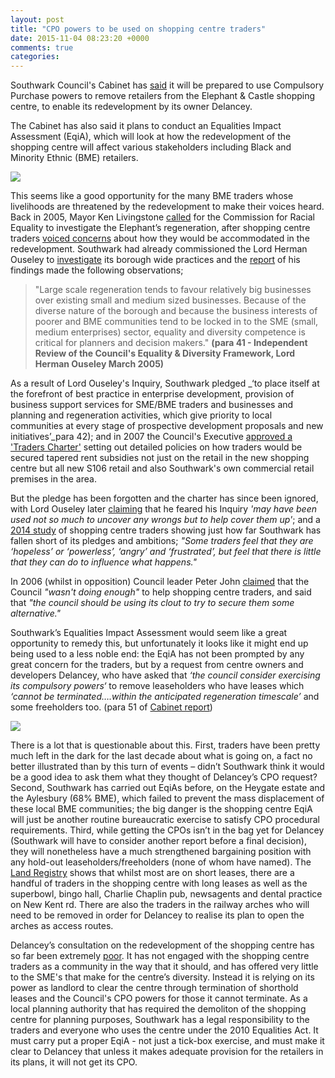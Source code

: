 ```yaml
---
layout: post
title: "CPO powers to be used on shopping centre traders"
date: 2015-11-04 08:23:20 +0000
comments: true
categories: 
---
```


Southwark Council's Cabinet has [said](http://moderngov.southwark.gov.uk/documents/s57189/Report%20Elephant%20and%20castle.pdf) it will be prepared to use Compulsory Purchase powers to remove retailers from the Elephant & Castle shopping centre, to enable its redevelopment by its owner Delancey.

The Cabinet has also said it plans to conduct an Equalities Impact Assessment (EqiA), which will look at how the redevelopment of the shopping centre will affect various stakeholders including Black and Minority Ethnic (BME) retailers.  

![](http://heygatewashome.org/img/bbc_ouseley.png)

This seems like a good opportunity for the many BME traders whose livelihoods are threatened by the redevelopment to make their voices heard. Back in 2005, Mayor Ken Livingstone [called](http://www.theguardian.com/society/2005/dec/15/regeneration.communities) for the Commission for Racial Equality to investigate the Elephant’s regeneration, after shopping centre traders [voiced concerns](http://www.london-se1.co.uk/news/view/1906) about how they would be accommodated in the redevelopment.  Southwark had already commissioned the Lord Herman Ouseley to [investigate](http://heygate.github.io/img/ouseley_report.pdf) its borough wide practices and the [report](http://moderngov.southwark.gov.uk/Data/Council%20Assembly/20050324/Agenda/2%20-%20Independent%20Review%20ofthe%20Council's%20Equality%20and%20Diversity%20Framework%20by%20Lord%20HermanOuseley%20-%20appendix%201.pdf) of his findings made the following observations;


>"Large scale regeneration tends to favour relatively big businesses over existing small and medium sized businesses. Because of the diverse nature of the borough and because the business interests of poorer and BME communities tend to be locked in to the SME (small, medium enterprises) sector, equality and diversity competence is critical for planners and decision makers." __(para 41 - Independent Review of the Council's Equality & Diversity Framework, Lord Herman Ouseley March 2005)__

As a result of Lord Ouseley's Inquiry, Southwark pledged _‘to place itself at the forefront of best practice in enterprise development, provision of business support services for SME/BME traders and businesses and planning and regeneration activities, which give priority to local communities at every stage of prospective development proposals and new initiatives’_para 42); and in 2007 the Council's Executive [approved a 'Traders Charter'](http://moderngov.southwark.gov.uk/Data/Overview%20&%20Scrutiny%20Committee/20070709/Agenda/Traders%20proposedcharter.pdf) setting out detailed policies on how traders would be secured tapered rent subsidies not just on the retail in the new shopping centre but all new S106 retail and also Southwark's own commercial retail premises in the area. 

But the pledge has been forgotten and the charter has since been ignored, with Lord Ouseley later [claiming](http://heygate.github.io/img/EveningStandard23June2005.pdf) that he feared his Inquiry _'may have been used not so much to uncover any wrongs but to help cover them up'_; and a [2014 study](http://tradingplaces-elephant.tumblr.com/) of shopping centre traders showing just how far Southwark has fallen short of its pledges and ambitions;
_"Some traders feel that they are ‘hopeless’ or ‘powerless’, ‘angry’ and ‘frustrated’, but feel that there is little that they can do to influence what happens."_

In 2006 (whilst in opposition) Council leader Peter John [claimed](http://www.london-se1.co.uk/news/view/2122) that the Council _"wasn't doing enough"_ to help shopping centre traders, and said that _"the council should be using its clout to try to secure them some alternative."_

Southwark’s Equalities Impact Assessment would seem like a great opportunity to remedy this, but unfortunately it looks like it might end up being used to a less noble end: the EqiA has not been prompted by any great concern for the traders, but by a request from centre owners and developers Delancey, who have asked that _‘the council consider exercising its compulsory powers‘_ to remove leaseholders who have leases which _‘cannot be terminated….within the anticipated regeneration timescale’_ and some freeholders too. (para 51 of [Cabinet report](http://moderngov.southwark.gov.uk/documents/s57189/Report%20Elephant%20and%20castle.pdf)) 

![](http://www.social-life.co/media/cache/7c/d8/7cd88351c83035bea1af1a55ffe6d81a.jpg)

There is a lot that is questionable about this.  First, traders have been pretty much left in the dark for the last decade about what is going on, a fact no better illustrated than by this turn of events – didn’t Southwark think it would be a good idea to ask them what they thought of Delancey’s CPO request?  Second, Southwark has carried out EqiAs before, on the Heygate estate and the Aylesbury (68% BME), which failed to prevent the mass displacement of these local BME communities; the big danger is the shopping centre EqiA will just be another routine bureaucratic exercise to satisfy CPO procedural requirements. Third, while getting the CPOs isn’t in the bag yet for Delancey (Southwark will have to consider another report before a final decision), they will nonetheless have a much strengthened bargaining position with any hold-out leaseholders/freeholders (none of whom have named).
The [Land Registry](http://crappistmartin.github.io/images/ShoppingCentre_LandRegistry.pdf) shows that whilst most are on short leases, there are a handful of traders in the shopping centre with long leases as well as the superbowl, bingo hall, Charlie Chaplin pub, newsagents and dental practice on New Kent rd. There are also the traders in the railway arches who will need to be removed in order for Delancey to realise its plan to open the arches as access routes.


Delancey’s consultation on the redevelopment of the shopping centre has so far been extremely [poor](/2015-07-12-shopping-centre-and-lcc-redevelopment-proposals/). It has not engaged with the shopping centre traders as a community in the way that it should, and has offered very little to the SME's that make for the centre’s diversity. Instead it is relying on its power as landlord to clear the centre through termination of shorthold leases and the Council's CPO powers for those it cannot terminate. As a local planning authority that has required the demoliton of the shopping centre for planning purposes, Southwark has a legal responsibility to the traders and everyone who uses the centre under the 2010 Equalities Act. It must carry put a proper EqiA - not just a tick-box exercise, and must make it clear to Delancey that unless it makes adequate provision for the retailers in its plans, it will not get its CPO.

